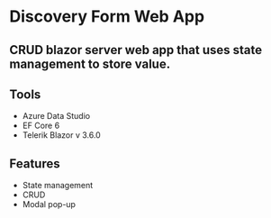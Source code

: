 # Discovery Form Web App
## CRUD blazor server web app that uses state management to store value.

## Tools
  - Azure Data Studio
  - EF Core 6
  - Telerik Blazor v 3.6.0

## Features
  - State management
  - CRUD
  - Modal pop-up
